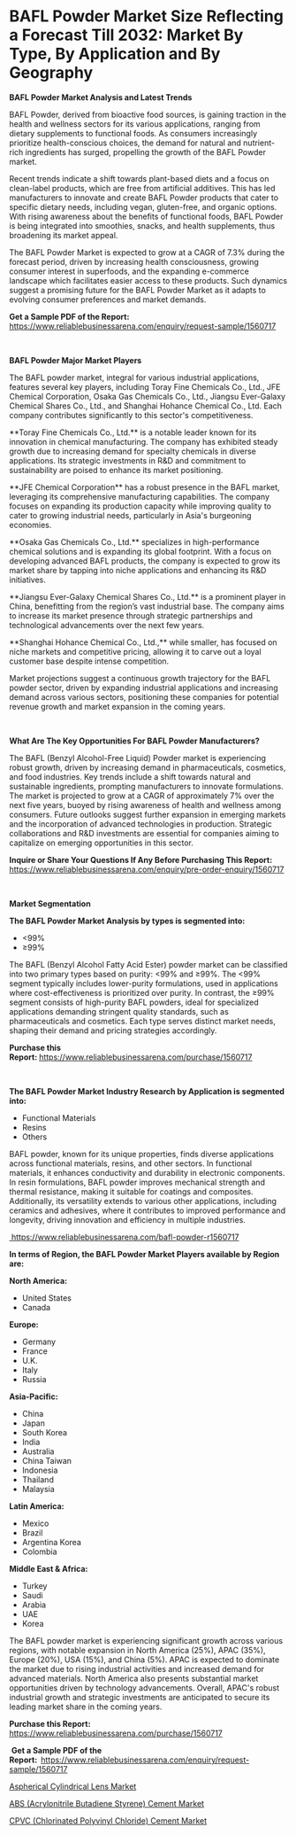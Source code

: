 <p><h1>BAFL Powder Market Size Reflecting a Forecast Till 2032: Market By Type, By Application and By Geography</h1></p><p><strong>BAFL Powder Market Analysis and Latest Trends</strong></p>
<p><p>BAFL Powder, derived from bioactive food sources, is gaining traction in the health and wellness sectors for its various applications, ranging from dietary supplements to functional foods. As consumers increasingly prioritize health-conscious choices, the demand for natural and nutrient-rich ingredients has surged, propelling the growth of the BAFL Powder market. </p><p>Recent trends indicate a shift towards plant-based diets and a focus on clean-label products, which are free from artificial additives. This has led manufacturers to innovate and create BAFL Powder products that cater to specific dietary needs, including vegan, gluten-free, and organic options. With rising awareness about the benefits of functional foods, BAFL Powder is being integrated into smoothies, snacks, and health supplements, thus broadening its market appeal.</p><p>The BAFL Powder Market is expected to grow at a CAGR of 7.3% during the forecast period, driven by increasing health consciousness, growing consumer interest in superfoods, and the expanding e-commerce landscape which facilitates easier access to these products. Such dynamics suggest a promising future for the BAFL Powder Market as it adapts to evolving consumer preferences and market demands.</p></p>
<p><strong>Get a Sample PDF of the Report:&nbsp;</strong> <a href="https://www.reliablebusinessarena.com/enquiry/request-sample/1560717?utm_campaign=1143&utm_medium=2&utm_source=Github&utm_content=ia&utm_term=02042025&utm_id=bafl-powder">https://www.reliablebusinessarena.com/enquiry/request-sample/1560717</a></p>
<p>&nbsp;</p>
<p><strong>BAFL Powder Major Market Players</strong></p>
<p><p>The BAFL powder market, integral for various industrial applications, features several key players, including Toray Fine Chemicals Co., Ltd., JFE Chemical Corporation, Osaka Gas Chemicals Co., Ltd., Jiangsu Ever-Galaxy Chemical Shares Co., Ltd., and Shanghai Hohance Chemical Co., Ltd. Each company contributes significantly to this sector's competitiveness.</p><p>**Toray Fine Chemicals Co., Ltd.** is a notable leader known for its innovation in chemical manufacturing. The company has exhibited steady growth due to increasing demand for specialty chemicals in diverse applications. Its strategic investments in R&D and commitment to sustainability are poised to enhance its market positioning. </p><p>**JFE Chemical Corporation** has a robust presence in the BAFL market, leveraging its comprehensive manufacturing capabilities. The company focuses on expanding its production capacity while improving quality to cater to growing industrial needs, particularly in Asia's burgeoning economies.</p><p>**Osaka Gas Chemicals Co., Ltd.** specializes in high-performance chemical solutions and is expanding its global footprint. With a focus on developing advanced BAFL products, the company is expected to grow its market share by tapping into niche applications and enhancing its R&D initiatives.</p><p>**Jiangsu Ever-Galaxy Chemical Shares Co., Ltd.** is a prominent player in China, benefitting from the region’s vast industrial base. The company aims to increase its market presence through strategic partnerships and technological advancements over the next few years.</p><p>**Shanghai Hohance Chemical Co., Ltd.,** while smaller, has focused on niche markets and competitive pricing, allowing it to carve out a loyal customer base despite intense competition.</p><p>Market projections suggest a continuous growth trajectory for the BAFL powder sector, driven by expanding industrial applications and increasing demand across various sectors, positioning these companies for potential revenue growth and market expansion in the coming years.</p></p>
<p>&nbsp;</p>
<p><strong>What Are The Key Opportunities For BAFL Powder Manufacturers?</strong></p>
<p><p>The BAFL (Benzyl Alcohol-Free Liquid) Powder market is experiencing robust growth, driven by increasing demand in pharmaceuticals, cosmetics, and food industries. Key trends include a shift towards natural and sustainable ingredients, prompting manufacturers to innovate formulations. The market is projected to grow at a CAGR of approximately 7% over the next five years, buoyed by rising awareness of health and wellness among consumers. Future outlooks suggest further expansion in emerging markets and the incorporation of advanced technologies in production. Strategic collaborations and R&D investments are essential for companies aiming to capitalize on emerging opportunities in this sector.</p></p>
<p><strong>Inquire or Share Your Questions If Any Before Purchasing This Report:</strong> <a href="https://www.reliablebusinessarena.com/enquiry/pre-order-enquiry/1560717?utm_campaign=1143&utm_medium=2&utm_source=Github&utm_content=ia&utm_term=02042025&utm_id=bafl-powder">https://www.reliablebusinessarena.com/enquiry/pre-order-enquiry/1560717</a></p>
<p>&nbsp;</p>
<p><strong>Market Segmentation</strong></p>
<p><strong>The BAFL Powder Market Analysis by types is segmented into:</strong></p>
<p><ul><li><99%</li><li>≥99%</li></ul></p>
<p><p>The BAFL (Benzyl Alcohol Fatty Acid Ester) powder market can be classified into two primary types based on purity: <99% and ≥99%. The <99% segment typically includes lower-purity formulations, used in applications where cost-effectiveness is prioritized over purity. In contrast, the ≥99% segment consists of high-purity BAFL powders, ideal for specialized applications demanding stringent quality standards, such as pharmaceuticals and cosmetics. Each type serves distinct market needs, shaping their demand and pricing strategies accordingly.</p></p>
<p><strong>Purchase this Report:&nbsp;</strong><a href="https://www.reliablebusinessarena.com/purchase/1560717?utm_campaign=1143&utm_medium=2&utm_source=Github&utm_content=ia&utm_term=02042025&utm_id=bafl-powder">https://www.reliablebusinessarena.com/purchase/1560717</a></p>
<p>&nbsp;</p>
<p><strong>The BAFL Powder Market Industry Research by Application is segmented into:</strong></p>
<p><ul><li>Functional Materials</li><li>Resins</li><li>Others</li></ul></p>
<p><p>BAFL powder, known for its unique properties, finds diverse applications across functional materials, resins, and other sectors. In functional materials, it enhances conductivity and durability in electronic components. In resin formulations, BAFL powder improves mechanical strength and thermal resistance, making it suitable for coatings and composites. Additionally, its versatility extends to various other applications, including ceramics and adhesives, where it contributes to improved performance and longevity, driving innovation and efficiency in multiple industries.</p></p>
<p><a href="https://www.reliablebusinessarena.com/bafl-powder-r1560717?utm_campaign=1143&utm_medium=2&utm_source=Github&utm_content=ia&utm_term=02042025&utm_id=bafl-powder">&nbsp;https://www.reliablebusinessarena.com/bafl-powder-r1560717</a></p>
<p><strong>In terms of Region, the BAFL Powder Market Players available by Region are:</strong></p>
<p>
    <p> <strong> North America: </strong>
        <ul>
            <li>United States</li>
            <li>Canada</li>
        </ul>
        </p> 
    <p> <strong> Europe: </strong>
        <ul>
            <li>Germany</li>
            <li>France</li>
            <li>U.K.</li>
            <li>Italy</li>
            <li>Russia</li>
        </ul>
        </p> 
    <p> <strong> Asia-Pacific: </strong>
        <ul>
            <li>China</li>
            <li>Japan</li>
            <li>South Korea</li>
            <li>India</li>
            <li>Australia</li>
            <li>China Taiwan</li>
            <li>Indonesia</li>
            <li>Thailand</li>
            <li>Malaysia</li>
        </ul>
        </p> 
    <p> <strong> Latin America: </strong>
        <ul>
            <li>Mexico</li>
            <li>Brazil</li>
            <li>Argentina Korea</li>
            <li>Colombia</li>
        </ul>
        </p> 
    <p> <strong> Middle East & Africa: </strong>
        <ul>
            <li>Turkey</li>
            <li>Saudi</li>
            <li>Arabia</li>
            <li>UAE</li>
            <li>Korea</li>
        </ul>
    </p>
    </p>
<p><p>The BAFL powder market is experiencing significant growth across various regions, with notable expansion in North America (25%), APAC (35%), Europe (20%), USA (15%), and China (5%). APAC is expected to dominate the market due to rising industrial activities and increased demand for advanced materials. North America also presents substantial market opportunities driven by technology advancements. Overall, APAC's robust industrial growth and strategic investments are anticipated to secure its leading market share in the coming years.</p></p>
<p><strong>Purchase this Report: </strong><a href="https://www.reliablebusinessarena.com/purchase/1560717?utm_campaign=1143&utm_medium=2&utm_source=Github&utm_content=ia&utm_term=02042025&utm_id=bafl-powder">https://www.reliablebusinessarena.com/purchase/1560717</a></p>
<p>&nbsp;<strong>Get a Sample PDF of the Report:&nbsp;&nbsp;</strong><a href="https://www.reliablebusinessarena.com/enquiry/request-sample/1560717?utm_campaign=1143&utm_medium=2&utm_source=Github&utm_content=ia&utm_term=02042025&utm_id=bafl-powder">https://www.reliablebusinessarena.com/enquiry/request-sample/1560717</a></p>
<p><strong></strong></p>
<p><p><a href="https://github.com/oliffzillamv/Market-Research-Report-List-1/blob/main/aspherical-cylindrical-lens-market.md?utm_campaign=1143&utm_medium=2&utm_source=Github&utm_content=ia&utm_term=02042025&utm_id=bafl-powder">Aspherical Cylindrical Lens Market</a></p><p><a href="https://github.com/aaryaheron0c/Market-Research-Report-List-1/blob/main/abs-acrylonitrile-butadiene-styrene-cement-market.md?utm_campaign=1143&utm_medium=2&utm_source=Github&utm_content=ia&utm_term=02042025&utm_id=bafl-powder">ABS (Acrylonitrile Butadiene Styrene) Cement Market</a></p><p><a href="https://github.com/seyalshudae7/Market-Research-Report-List-1/blob/main/cpvc-chlorinated-polyvinyl-chloride-cement-market.md?utm_campaign=1143&utm_medium=2&utm_source=Github&utm_content=ia&utm_term=02042025&utm_id=bafl-powder">CPVC (Chlorinated Polyvinyl Chloride) Cement Market</a></p></p>